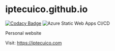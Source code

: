 # iptecuico.github.io

[![Codacy Badge](https://api.codacy.com/project/badge/Grade/bd7ba0aabd47455e9c05b8379a233091)](https://app.codacy.com/app/iptecuico/iptecuico.github.io?utm_source=github.com&utm_medium=referral&utm_content=iptecuico/iptecuico.github.io&utm_campaign=Badge_Grade_Settings)
![Azure Static Web Apps CI/CD](https://github.com/iptecuico/iptecuico.github.io/workflows/Azure%20Static%20Web%20Apps%20CI/CD/badge.svg)

Personal website

Visit: https://iptecuico.com
